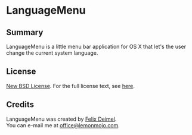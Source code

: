 # LanguageMenu

Summary
-------

LanguageMenu is a little menu bar application for OS X that let's the user change the current system language.

License
-------

[New BSD License](http://en.wikipedia.org/wiki/BSD_licenses). For the full license text, see [here](https://raw.github.com/LemonMojo/LanguageMenu/master/License).

Credits
-------
LanguageMenu was created by [Felix Deimel](https://github.com/LemonMojo).</br>
You can e-mail me at <office@lemonmojo.com>.
